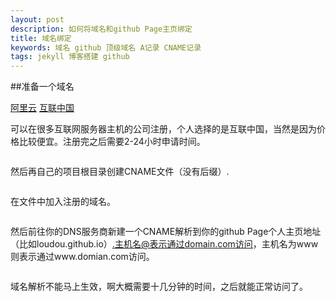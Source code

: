 ```yaml
---
layout: post
description: 如何将域名和github Page主页绑定
title: 域名绑定
keywords: 域名 github 顶级域名 A记录 CNAME记录
tags: jekyll 博客搭建 github
---
```


##准备一个域名

<a href="http://wanwang.aliyun.com/">阿里云</a>
<a href="http://www.veryhost.cn/">互联中国</a>

可以在很多互联网服务器主机的公司注册，个人选择的是互联中国，当然是因为价格比较便宜。注册完之后需要2-24小时申请时间。

<img  data-original="{{ site.url }}/images/post/2015-10-13/1.png" alt="" >

然后再自己的项目根目录创建CNAME文件（没有后缀）.

<img  data-original="{{ site.url }}/images/post/2015-10-13/2.png" alt="">

在文件中加入注册的域名。

<img  data-original="{{ site.url }}/images/post/2015-10-13/3.png" alt="">

然后前往你的DNS服务商新建一个CNAME解析到你的github Page个人主页地址（比如loudou.github.io）.主机名@表示通过domain.com访问，主机名为www则表示通过www.domian.com访问。

<img  data-original="{{ site.url }}/images/post/2015-10-13/4.png" alt="">

域名解析不能马上生效，啊大概需要十几分钟的时间，之后就能正常访问了。